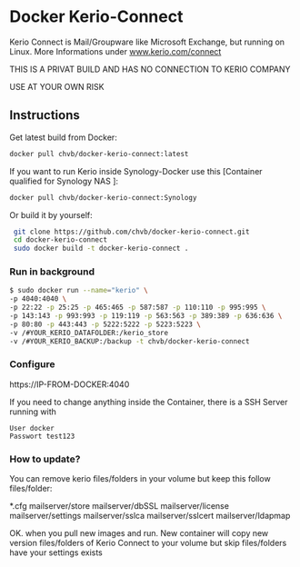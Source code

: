 # Docker Kerio-Connect

Kerio Connect is Mail/Groupware like Microsoft Exchange, but running on Linux.
More Informations under www.kerio.com/connect

THIS IS A PRIVAT BUILD AND HAS NO CONNECTION TO KERIO COMPANY

USE AT YOUR OWN RISK

## Instructions

Get latest build from Docker:

```bash
docker pull chvb/docker-kerio-connect:latest
```

If you want to run Kerio inside Synology-Docker use this [Container qualified for Synology NAS ]:

```bash
docker pull chvb/docker-kerio-connect:Synology
```


Or build it by yourself:

```bash
 git clone https://github.com/chvb/docker-kerio-connect.git
 cd docker-kerio-connect
 sudo docker build -t docker-kerio-connect .
```

### Run in background

```bash
$ sudo docker run --name="kerio" \
-p 4040:4040 \
-p 22:22 -p 25:25 -p 465:465 -p 587:587 -p 110:110 -p 995:995 \
-p 143:143 -p 993:993 -p 119:119 -p 563:563 -p 389:389 -p 636:636 \
-p 80:80 -p 443:443 -p 5222:5222 -p 5223:5223 \
-v /#YOUR_KERIO_DATAFOLDER:/kerio_store
-v /#YOUR_KERIO_BACKUP:/backup -t chvb/docker-kerio-connect 
```

### Configure

https://IP-FROM-DOCKER:4040

If you need to change anything inside the Container, there is a SSH Server running with 
```
User docker 
Passwort test123
```

### How to update?

You can remove kerio files/folders in your volume but keep this follow files/folder:

*.cfg
mailserver/store
mailserver/dbSSL
mailserver/license
mailserver/settings
mailserver/sslca
mailserver/sslcert
mailserver/ldapmap

OK. when you pull new images and run. New container will copy new version files/folders of Kerio Connect to your volume but skip files/folders have your settings exists
